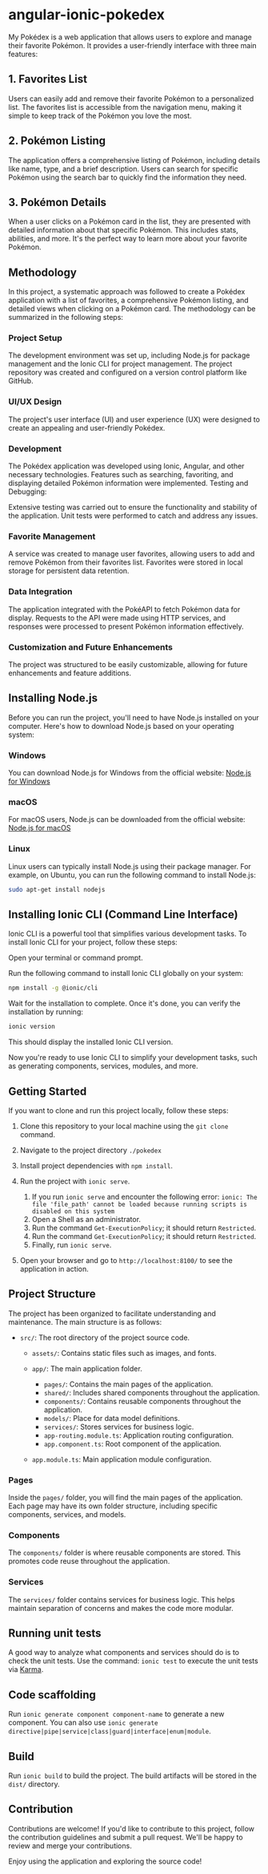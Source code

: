 # angular-ionic-pokedex

My Pokédex is a web application that allows users to explore and manage their favorite Pokémon. It provides a user-friendly interface with three main features:

## 1. Favorites List
Users can easily add and remove their favorite Pokémon to a personalized list. The favorites list is accessible from the navigation menu, making it simple to keep track of the Pokémon you love the most.

## 2. Pokémon Listing
The application offers a comprehensive listing of Pokémon, including details like name, type, and a brief description. Users can search for specific Pokémon using the search bar to quickly find the information they need.

## 3. Pokémon Details
When a user clicks on a Pokémon card in the list, they are presented with detailed information about that specific Pokémon. This includes stats, abilities, and more. It's the perfect way to learn more about your favorite Pokémon.

## Methodology
In this project, a systematic approach was followed to create a Pokédex application with a list of favorites, a comprehensive Pokémon listing, and detailed views when clicking on a Pokémon card. The methodology can be summarized in the following steps:

### Project Setup

The development environment was set up, including Node.js for package management and the Ionic CLI for project management.
The project repository was created and configured on a version control platform like GitHub.
### UI/UX Design
The project's user interface (UI) and user experience (UX) were designed to create an appealing and user-friendly Pokédex.

### Development
The Pokédex application was developed using Ionic, Angular, and other necessary technologies.
Features such as searching, favoriting, and displaying detailed Pokémon information were implemented.
Testing and Debugging:

Extensive testing was carried out to ensure the functionality and stability of the application.
Unit tests were performed to catch and address any issues.

### Favorite Management
A service was created to manage user favorites, allowing users to add and remove Pokémon from their favorites list.
Favorites were stored in local storage for persistent data retention.

### Data Integration
The application integrated with the PokéAPI to fetch Pokémon data for display.
Requests to the API were made using HTTP services, and responses were processed to present Pokémon information effectively.

### Customization and Future Enhancements

The project was structured to be easily customizable, allowing for future enhancements and feature additions.

## Installing Node.js

Before you can run the project, you'll need to have Node.js installed on your computer. Here's how to download Node.js based on your operating system:

### Windows

You can download Node.js for Windows from the official website: [Node.js for Windows](https://nodejs.org/)

### macOS

For macOS users, Node.js can be downloaded from the official website: [Node.js for macOS](https://nodejs.org/)

### Linux

Linux users can typically install Node.js using their package manager. For example, on Ubuntu, you can run the following command to install Node.js:

```bash
sudo apt-get install nodejs
```

## Installing Ionic CLI (Command Line Interface)


Ionic CLI is a powerful tool that simplifies various development tasks. To install Ionic CLI for your project, follow these steps:

Open your terminal or command prompt.

Run the following command to install Ionic CLI globally on your system:

```bash
npm install -g @ionic/cli
```

Wait for the installation to complete. Once it's done, you can verify the installation by running:
```bash
ionic version
```

This should display the installed Ionic CLI version.

Now you're ready to use Ionic CLI to simplify your development tasks, such as generating components, services, modules, and more.

## Getting Started

If you want to clone and run this project locally, follow these steps:

1. Clone this repository to your local machine using the `git clone` command.

2. Navigate to the project directory `./pokedex`

3. Install project dependencies with `npm install`.

4. Run the project with `ionic serve`.
   1. If you run `ionic serve` and encounter the following error: `ionic: The file 'file_path' cannot be loaded because running scripts is disabled on this system`
   2. Open a Shell as an administrator.
   3. Run the command `Get-ExecutionPolicy`; it should return `Restricted`.
   4. Run the command `Get-ExecutionPolicy`; it should return `Restricted`.
   5. Finally, run `ionic serve`.

5. Open your browser and go to `http://localhost:8100/` to see the application in action.

## Project Structure

The project has been organized to facilitate understanding and maintenance. The main structure is as follows:

- `src/`: The root directory of the project source code.
  - `assets/`: Contains static files such as images, and fonts.
  - `app/`: The main application folder.
    - `pages/`: Contains the main pages of the application.
    - `shared/`: Includes shared components throughout the application.
    - `components/`: Contains reusable components throughout the application.
    - `models/`: Place for data model definitions.
    - `services/`: Stores services for business logic.
    - `app-routing.module.ts`: Application routing configuration.
    - `app.component.ts`: Root component of the application.
  
  - `app.module.ts`: Main application module configuration.

### Pages

Inside the `pages/` folder, you will find the main pages of the application. Each page may have its own folder structure, including specific components, services, and models.

### Components

The `components/` folder is where reusable components are stored. This promotes code reuse throughout the application.

### Services

The `services/` folder contains services for business logic. This helps maintain separation of concerns and makes the code more modular.

## Running unit tests
A good way to analyze what components and services should do is to check the unit tests. Use the command:
`ionic test` to execute the unit tests via [Karma](https://karma-runner.github.io).

## Code scaffolding

Run `ionic generate component component-name` to generate a new component. You can also use `ionic generate directive|pipe|service|class|guard|interface|enum|module`.

## Build

Run `ionic build` to build the project. The build artifacts will be stored in the `dist/` directory.

## Contribution

Contributions are welcome! If you'd like to contribute to this project, follow the contribution guidelines and submit a pull request. We'll be happy to review and merge your contributions.

Enjoy using the application and exploring the source code!